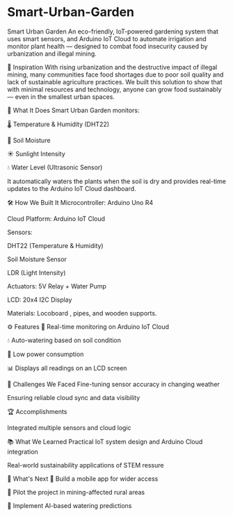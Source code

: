 # Smart-Urban-Garden
Smart Urban Garden
An eco-friendly, IoT-powered gardening system that uses smart sensors, and Arduino IoT Cloud to automate irrigation and monitor plant health — designed to combat food insecurity caused by urbanization and illegal mining.

📌 Inspiration
With rising urbanization and the destructive impact of illegal mining, many communities face food shortages due to poor soil quality and lack of sustainable agriculture practices. We built this solution to show that with minimal resources and technology, anyone can grow food sustainably — even in the smallest urban spaces.

🧠 What It Does
Smart Urban Garden monitors:

🌡️ Temperature & Humidity (DHT22)

🌿 Soil Moisture

☀️ Sunlight Intensity

💧 Water Level (Ultrasonic Sensor)

It automatically waters the plants when the soil is dry and provides real-time updates to the Arduino IoT Cloud dashboard.

🛠️ How We Built It
Microcontroller: Arduino Uno R4

Cloud Platform: Arduino IoT Cloud

Sensors:

DHT22 (Temperature & Humidity)

Soil Moisture Sensor

LDR (Light Intensity)

Actuators: 5V Relay + Water Pump

LCD: 20x4 I2C Display

Materials: Locoboard , pipes, and wooden supports.

⚙️ Features
📶 Real-time monitoring on Arduino IoT Cloud

💧 Auto-watering based on soil condition

🔋 Low power consumption

📊 Displays all readings on an LCD screen

🧩 Challenges We Faced
Fine-tuning sensor accuracy in changing weather

Ensuring reliable cloud sync and data visibility


🏆 Accomplishments

Integrated multiple sensors and cloud logic

📚 What We Learned
Practical IoT system design and Arduino Cloud integration

Real-world sustainability applications of STEM
ressure

🔮 What's Next
📱 Build a mobile app for wider access

🌾 Pilot the project in mining-affected rural areas

🤖 Implement AI-based watering predictions

